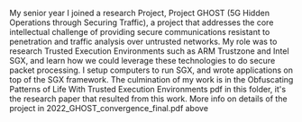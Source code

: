 My senior year I joined a research Project, Project GHOST (5G Hidden Operations through Securing Traffic), a project that addresses the core intellectual challenge of providing secure communications resistant to penetration and traffic analysis over untrusted networks. My role was to research Trusted Execution Environments such as ARM Trustzone and Intel SGX, and learn how we could leverage these technologies to do secure packet processing. I setup computers to run SGX, and wrote applications on top of the SGX framework. The culmination of my work is in the Obfuscating Patterns of Life With Trusted Execution Environments pdf in this folder, it's the research paper that resulted from this work. More info on details of the project in 2022_GHOST_convergence_final.pdf above
